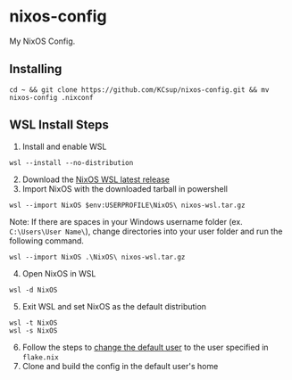 # nixos-config
My NixOS Config.

## Installing
```
cd ~ && git clone https://github.com/KCsup/nixos-config.git && mv nixos-config .nixconf
```
## WSL Install Steps
1. Install and enable WSL
```
wsl --install --no-distribution
```
2. Download the [NixOS WSL latest release](https://github.com/nix-community/NixOS-WSL/releases/latest)
3. Import NixOS with the downloaded tarball in powershell
```
wsl --import NixOS $env:USERPROFILE\NixOS\ nixos-wsl.tar.gz
```
Note: If there are spaces in your Windows username folder (ex. `C:\Users\User Name\`), change directories into your user folder and run the following command.
```
wsl --import NixOS .\NixOS\ nixos-wsl.tar.gz
```
4. Open NixOS in WSL
```
wsl -d NixOS
```
5. Exit WSL and set NixOS as the default distribution
```
wsl -t NixOS
wsl -s NixOS
```
6. Follow the steps to [change the default user](https://nix-community.github.io/NixOS-WSL/how-to/change-username.html) to the user specified in `flake.nix`
7. Clone and build the config in the default user's home
